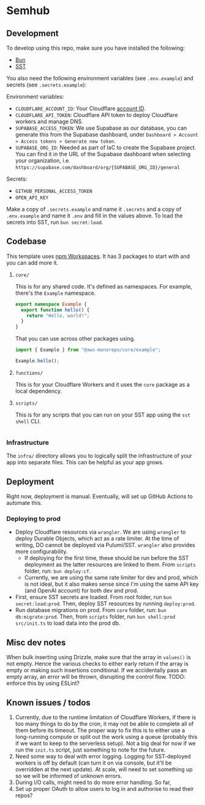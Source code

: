 # Semhub

## Development

To develop using this repo, make sure you have installed the following:

- [Bun](https://bun.sh/docs/installation)
- [SST](https://github.com/sst/ion)

You also need the following environment variables (see `.env.example`) and secrets (see `.secrets.example`):

Environment variables:

- `CLOUDFLARE_ACCOUNT_ID`: Your Cloudflare [account ID](https://developers.cloudflare.com/fundamentals/setup/find-account-and-zone-ids/).
- `CLOUDFLARE_API_TOKEN`: Cloudflare API token to deploy Cloudflare workers and manage DNS.
- `SUPABASE_ACCESS_TOKEN`: We use Supabase as our database, you can generate this from the Supabase dashboard, under `Dashboard > Account > Access tokens > Generate new token`.
- `SUPABASE_ORG_ID`: Needed as part of IaC to create the Supabase project. You can find it in the URL of the Supabase dashboard when selecting your organization, i.e. `https://supabase.com/dashboard/org/{SUPABASE_ORG_ID}/general`

Secrets:

- `GITHUB_PERSONAL_ACCESS_TOKEN`
- `OPEN_API_KEY`

Make a copy of `.secrets.example` and name it `.secrets` and a copy of `.env.example` and name it `.env` and fill in the values above. To load the secrets into SST, run `bun secret:load`.

## Codebase

This template uses
[npm Workspaces](https://docs.npmjs.com/cli/v8/using-npm/workspaces). It has 3
packages to start with and you can add more it.

1. `core/`

   This is for any shared code. It's defined as namespaces. For example, there's
   the `Example` namespace.

   ```ts
   export namespace Example {
     export function hello() {
       return "Hello, world!";
     }
   }
   ```

   That you can use across other packages using.

   ```ts
   import { Example } from "@aws-monorepo/core/example";

   Example.hello();
   ```

2. `functions/`

   This is for your Cloudflare Workers and it uses the `core` package as a local
   dependency.

3. `scripts/`

   This is for any scripts that you can run on your SST app using the
   `sst shell` CLI.

   ```

### Infrastructure

The `infra/` directory allows you to logically split the infrastructure of your
app into separate files. This can be helpful as your app grows.

## Deployment

Right now, deployment is manual. Eventually, will set up GitHub Actions to automate this.

### Deploying to prod

- Deploy Cloudflare resources via `wrangler`. We are using `wrangler` to deploy Durable Objects, which act as a rate limiter. At the time of writing, DO cannot be deployed via Pulumi/SST. `wrangler` also provides more configurability.
  - If deploying for the first time, these should be run before the SST deployment as the latter resources are linked to them. From `scripts` folder, run: `bun deploy:cf`.
  - Currently, we are using the same rate limiter for dev and prod, which is not ideal, but it also makes sense since I'm using the same API key (and OpenAI account) for both dev and prod.
- First, ensure SST secrets are loaded. From root folder, run `bun secret:load:prod`. Then, deploy SST resources by running `deploy:prod`.
- Run database migrations on prod. From `core` folder, run: `bun db:migrate:prod`. Then, from `scripts` folder, run `bun shell:prod src/init.ts` to load data into the prod db.

## Misc dev notes

When bulk inserting using Drizzle, make sure that the array in `values()` is not empty. Hence the various checks to either early return if the array is empty or making such insertions conditional. If we accidentally pass an empty array, an error will be thrown, disrupting the control flow. TODO: enforce this by using ESLint?

## Known issues / todos

1. Currently, due to the runtime limitation of Cloudflare Workers, if there is too many things to do by the cron, it may not be able to complete all of them before its timeout. The proper way to fix this is to either use a long-running compute or split out the work using a queue (probably this if we want to keep to the serverless setup). Not a big deal for now if we run the `init.ts` script, just something to note for the future.
2. Need some way to deal with error logging. Logging for SST-deployed workers is off by default (can turn it on via console, but it'll be overridden at the next update). At scale, will need to set something up so we will be informed of unknown errors.
3. During I/O calls, might need to do more error handling. So far,
4. Set up proper OAuth to allow users to log in and authorise to read their repos?
